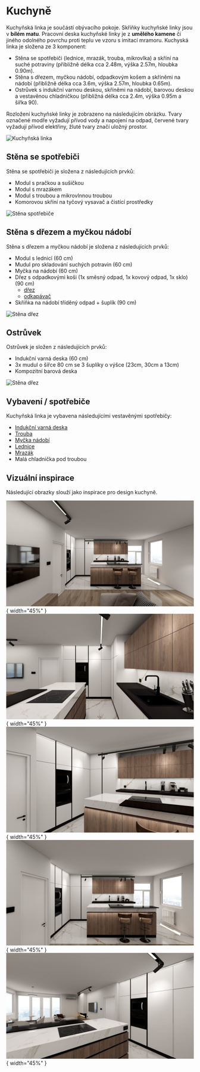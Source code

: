 # Kuchyně

Kuchyňská linka je součástí obývacího pokoje. Skříňky kuchyňské linky jsou v **bílém matu**. Pracovní deska kuchyňské linky je z **umělého kamene** či jiného odolného povrchu proti teplu ve vzoru s imitací mramoru. Kuchyská linka je složena ze 3 komponent:

* Stěna se spotřebiči (lednice, mrazák, trouba, mikrovlka) a skříní na suché potraviny (přibližně délka cca 2.48m, výška 2.57m, hloubka 0.90m).
* Stěna s dřezem, myčkou nádobí, odpadkovým košem a skříněmi na nádobí (přibližně délka cca 3.6m, výška 2.57m, hloubka 0.65m).
* Ostrůvek s indukční varnou deskou, skříněmi na nádobí, barovou deskou a vestavěnou chladničkou (přibližná délka cca 2.4m, výška 0.95m a šířka 90).

Rozložení kuchyňské linky je zobrazeno na následujícím obrázku. Tvary označené modře vyžadují přívod vody a napojení na odpad, červené tvary vyžadují přívod elektřiny, žluté tvary značí uložný prostor.

![Kuchyňská linka](../static/drawings/floor-plan.furniched.drawio)

## Stěna se spotřebiči

Stěna se spotřebiči je složena z následujících prvků:

- Modul s pračkou a sušičkou
- Modul s mrazákem
- Modul s troubou a mikrovlnnou troubou
- Komorovou skříní na tyčový vysavač a čistící prostředky

![Stěna spotřebiče](../static/drawings/kitchen.wall-appliances.drawio)

## Stěna s dřezem a myčkou nádobí

Stěna s dřezem a myčkou nádobí je složena z následujících prvků:

- Modul s lednicí (60 cm)
- Mudul pro skladování suchých potravin (60 cm)
- Myčka na nádobí (60 cm)
- Dřez s odpadkovými koši (1x směsný odpad, 1x kovový odpad, 1x sklo) (90 cm)
    - [dřez](https://eshop-franke.cz/jednodrezy-kulate-drezy/100964-kuchynsky-drez-franke-kubus-2-kng-110-62-matna-cerna-7612985906777.html)
    - [odkapávač](https://eshop-franke.cz/misky-do-drezu/26359-miska-franke-1120066060-pro-drezy-mrg-7612980052851.html)
- Skříňka na nádobí tříděný odpad + šuplík (90 cm)

![Stěna dřez](../static/drawings/kitchen.wall-watter.drawio)

## Ostrůvek

Ostrůvek je složen z následujících prvků:

- Indukční varná deska (60 cm)
- 3x mudul o šířce 80 cm se 3 šuplíky o výšce (23cm, 30cm a 13cm)
- Kompozitní barová deska

![Stěna dřez](../static/drawings/kitchen.island.drawio)

## Vybavení / spotřebiče

Kuchyňská linka je vybavena následujícími vestavěnými spotřebičy:

- [Indukční varná deska](https://www.alza.cz/siemens-ex875hvc1e-d7992065.htm)
- [Trouba](https://www.alza.cz/bosch-hsg7361b1-d7978652.htm)
- [Myčka nádobí](https://www.alza.cz/bosch-smv8ycx03e-d6751313.htm)
- [Lednice](https://www.alza.cz/aeg-mastery-ske818d1ds-d6703364.htm)
- [Mrazák](https://www.alza.cz/vestfrost-vr-bf27912h1s-d6497732.htm)
- Malá chladnička pod troubou

## Vizuální inspirace

Následující obrazky slouží jako inspirace pro design kuchyně.

![Kitchen main](../static/img/kitchen/kitchen.main.jpg){ width="45%" }
![Kitchen side](../static/img/kitchen/kitchen.side.jpg){ width="45%" }
![Kitchen side](../static/img/kitchen/kitchen.side.alt.jpg){ width="45%" }
![Kitchen side](../static/img/kitchen/kitchen.front.jpg){ width="45%" }
![Kitchen side](../static/img/kitchen/kitchen.wall.jpg){ width="45%" }



